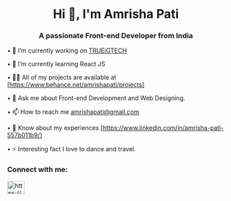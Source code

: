 <h1 align="center">Hi 👋, I'm Amrisha Pati</h1>
<h3 align="center">A passionate Front-end Developer from India</h3>

•⁠  ⁠🔭 I’m currently working on [TRUEiGTECH]([https://www.aaravinfotech.com/](https://www.trueigtech.com/))

•⁠  ⁠🌱 I’m currently learning React JS

•⁠  ⁠👨‍💻 All of my projects are available at [https://www.behance.net/amrishapati/projects]

•⁠  ⁠💬 Ask me about Front-end Development and Web Designing.

•⁠  ⁠📫 How to reach me amrishapati@gmail.com

•⁠  ⁠📄 Know about my experiences [https://www.linkedin.com/in/amrisha-pati-557b011b9/]

•⁠  ⁠⚡ Interesting fact I love to dance and travel.

<h3 align="left">Connect with me:</h3>
<p align="left">
<a href="https://www.linkedin.com/in/amrisha-pati-557b011b9/" target="blank"><img align="center" src="https://raw.githubusercontent.com/rahuldkjain/github-profile-readme-generator/master/src/images/icons/Social/linked-in-alt.svg" alt="https://www.linkedin.com/in/suryakantapanda/" height="30" width="40" /></a>
</p>

